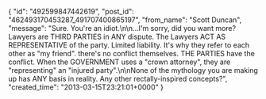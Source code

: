  {
   "id": "492599847442619",
   "post_id": "462493170453287_491707400865197",
   "from_name": "Scott Duncan",
   "message": "Sure. You're an idiot.\n\n...I'm sorry, did you want more? Lawyers are THIRD PARTIES in ANY dispute. The Lawyers ACT AS REPRESENTATIVE of the party. Limited liability. It's why they refer to each other as \"my friend\". there's no conflict themselves. THE PARTIES have the conflict. When the GOVERNMENT uses a \"crown attorney\", they are \"representing\" an \"injured party\".\n\nNone of the mythology you are making up has ANY basis in reality. Any other rectally-inspired concepts?",
   "created_time": "2013-03-15T23:21:01+0000"
 }

